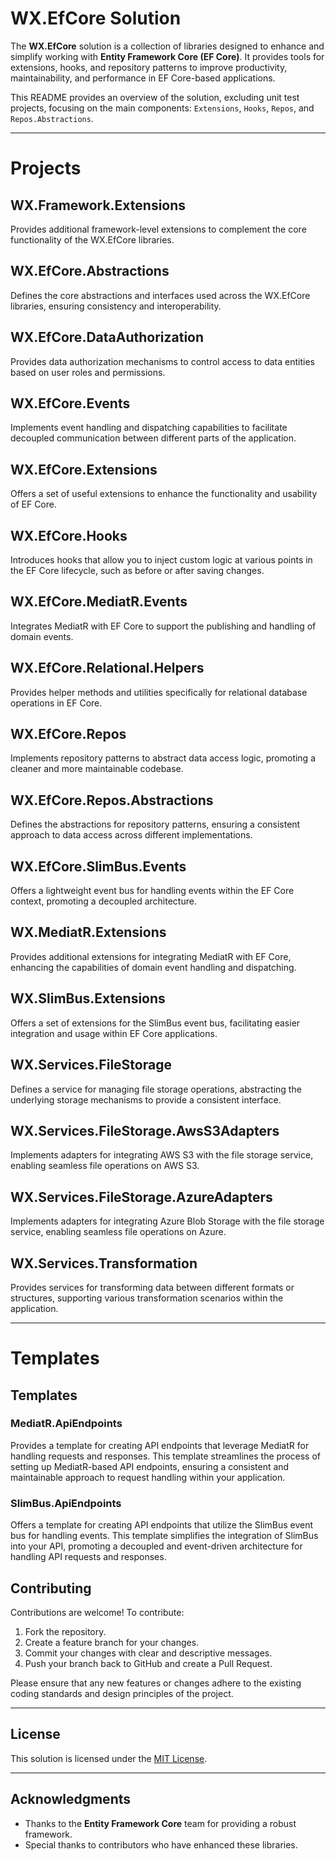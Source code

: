 # WX.EfCore Solution

The **WX.EfCore** solution is a collection of libraries designed to enhance and simplify working with **Entity Framework Core (EF Core)**. It provides tools for extensions, hooks, and repository patterns to improve productivity, maintainability, and performance in EF Core-based applications.

This README provides an overview of the solution, excluding unit test projects, focusing on the main components: `Extensions`, `Hooks`, `Repos`, and `Repos.Abstractions`.

---

# Projects

## WX.Framework.Extensions
Provides additional framework-level extensions to complement the core functionality of the WX.EfCore libraries.

## WX.EfCore.Abstractions
Defines the core abstractions and interfaces used across the WX.EfCore libraries, ensuring consistency and interoperability.

## WX.EfCore.DataAuthorization
Provides data authorization mechanisms to control access to data entities based on user roles and permissions.

## WX.EfCore.Events
Implements event handling and dispatching capabilities to facilitate decoupled communication between different parts of the application.

## WX.EfCore.Extensions
Offers a set of useful extensions to enhance the functionality and usability of EF Core.

## WX.EfCore.Hooks
Introduces hooks that allow you to inject custom logic at various points in the EF Core lifecycle, such as before or after saving changes.

## WX.EfCore.MediatR.Events
Integrates MediatR with EF Core to support the publishing and handling of domain events.

## WX.EfCore.Relational.Helpers
Provides helper methods and utilities specifically for relational database operations in EF Core.

## WX.EfCore.Repos
Implements repository patterns to abstract data access logic, promoting a cleaner and more maintainable codebase.

## WX.EfCore.Repos.Abstractions
Defines the abstractions for repository patterns, ensuring a consistent approach to data access across different implementations.

## WX.EfCore.SlimBus.Events
Offers a lightweight event bus for handling events within the EF Core context, promoting a decoupled architecture.

## WX.MediatR.Extensions
Provides additional extensions for integrating MediatR with EF Core, enhancing the capabilities of domain event handling and dispatching.

## WX.SlimBus.Extensions
Offers a set of extensions for the SlimBus event bus, facilitating easier integration and usage within EF Core applications.

## WX.Services.FileStorage
Defines a service for managing file storage operations, abstracting the underlying storage mechanisms to provide a consistent interface.

## WX.Services.FileStorage.AwsS3Adapters
Implements adapters for integrating AWS S3 with the file storage service, enabling seamless file operations on AWS S3.

## WX.Services.FileStorage.AzureAdapters
Implements adapters for integrating Azure Blob Storage with the file storage service, enabling seamless file operations on Azure.

## WX.Services.Transformation
Provides services for transforming data between different formats or structures, supporting various transformation scenarios within the application.

---

# Templates
## Templates

### MediatR.ApiEndpoints
Provides a template for creating API endpoints that leverage MediatR for handling requests and responses. This template streamlines the process of setting up MediatR-based API endpoints, ensuring a consistent and maintainable approach to request handling within your application.

### SlimBus.ApiEndpoints
Offers a template for creating API endpoints that utilize the SlimBus event bus for handling events. This template simplifies the integration of SlimBus into your API, promoting a decoupled and event-driven architecture for handling API requests and responses.

## Contributing

Contributions are welcome! To contribute:

1. Fork the repository.
2. Create a feature branch for your changes.
3. Commit your changes with clear and descriptive messages.
4. Push your branch back to GitHub and create a Pull Request.

Please ensure that any new features or changes adhere to the existing coding standards and design principles of the project.

---

## License

This solution is licensed under the [MIT License](LICENSE).

---

## Acknowledgments

- Thanks to the **Entity Framework Core** team for providing a robust framework.
- Special thanks to contributors who have enhanced these libraries.
